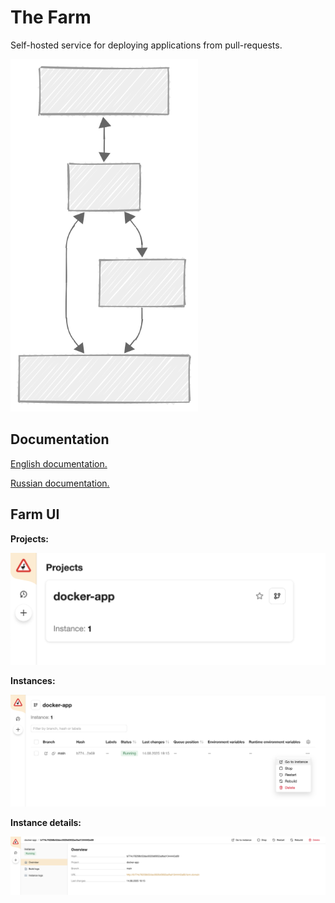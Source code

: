 # The Farm

Self-hosted service for deploying applications from pull-requests.

<img src="./docs/assets/farm-schema-01.svg" alt="Farm Schema" width="300"/>

## Documentation

[English documentation.](./docs/en/start.md)

[Russian documentation.](./docs/ru/start.md)

## Farm UI

**Projects:**

![Farm UI, Projects](./docs/assets/farm-ui-01.png)

**Instances:**

![Farm UI, Instances](./docs/assets/farm-ui-02.png)

**Instance details:**

![Farm UI, Instance details](./docs/assets/farm-ui-03.png)
